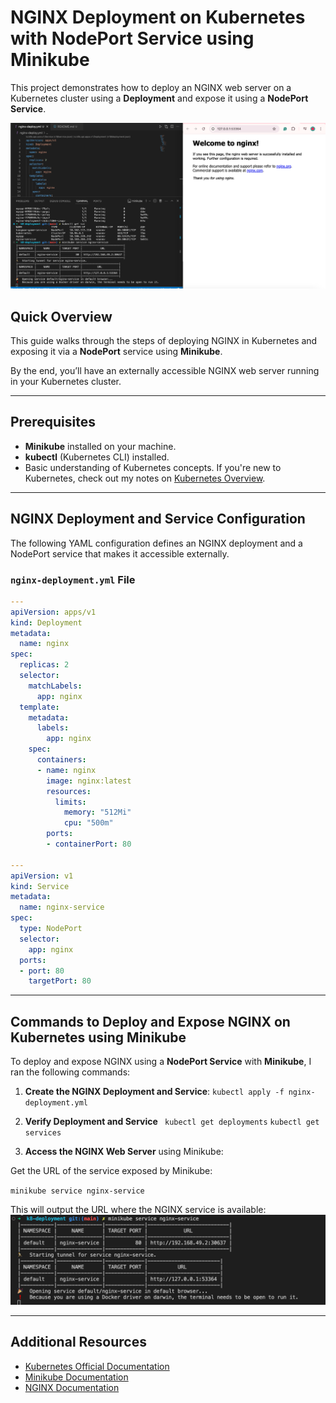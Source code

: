 
# NGINX Deployment on Kubernetes with NodePort Service using Minikube

This project demonstrates how to deploy an NGINX web server on a Kubernetes cluster using a **Deployment** and expose it using a **NodePort Service**.

![Kubernetes NGINX Deployment Diagram](/k8-nginx.png)

## Quick Overview

This guide walks through the steps of deploying NGINX in Kubernetes and exposing it via a **NodePort** service using **Minikube**. 

By the end, you’ll have an externally accessible NGINX web server running in your Kubernetes cluster.

---

## Prerequisites

- **Minikube** installed on your machine.
- **kubectl** (Kubernetes CLI) installed.
- Basic understanding of Kubernetes concepts. If you're new to Kubernetes, check out my notes on [Kubernetes Overview]([ABOUT-KUBERNETES.md](https://github.com/zyusuf88/nginx-deployment-minikube/tree/main/overview)).

---

## NGINX Deployment and Service Configuration

The following YAML configuration defines an NGINX deployment and a NodePort service that makes it accessible externally.

### `nginx-deployment.yml` File

```yaml
---
apiVersion: apps/v1
kind: Deployment
metadata:
  name: nginx
spec:
  replicas: 2
  selector:
    matchLabels:
      app: nginx
  template:
    metadata:
      labels:
        app: nginx
    spec:
      containers:
      - name: nginx
        image: nginx:latest
        resources:
          limits:
            memory: "512Mi"
            cpu: "500m"
        ports:
        - containerPort: 80

---
apiVersion: v1
kind: Service
metadata:
  name: nginx-service
spec:
  type: NodePort
  selector:
    app: nginx
  ports:
  - port: 80
    targetPort: 80

```
---

## Commands to Deploy and Expose NGINX on Kubernetes using Minikube

To deploy and expose NGINX using a **NodePort Service** with **Minikube**, I ran the following commands:


1. **Create the NGINX Deployment and Service**:
   `kubectl apply -f nginx-deployment.yml`


2. **Verify Deployment and Service**
` kubectl get deployments`
`kubectl get services`

3. **Access the NGINX Web Server** using Minikube:

Get the URL of the service exposed by Minikube:

`minikube service nginx-service`

This will output the URL where the NGINX service is available: 
![alt text](image.png)


---

## Additional Resources

- [Kubernetes Official Documentation](https://kubernetes.io/docs/)
- [Minikube Documentation](https://minikube.sigs.k8s.io/docs/)
- [NGINX Documentation](https://nginx.org/en/docs/)



